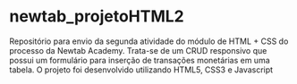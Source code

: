 # newtab_projetoHTML2
Repositório para envio da segunda atividade do módulo de HTML + CSS do processo da Newtab Academy.
Trata-se de um CRUD responsivo que possui um formulário para inserção de transações monetárias em uma tabela. O projeto foi desenvolvido utilizando HTML5, CSS3 e Javascript
